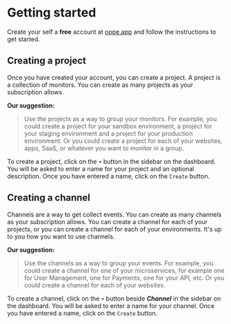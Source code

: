 # Getting started

Create your self a **free** account at [oppe.app](https://oppe.app) and follow the instructions to get started.

## Creating a project
Once you have created your account, you can create a project. A project is a collection of monitors. You can create as many projects as your subscription allows.

**Our suggestion:**
> Use the projects as a way to group your monitors. For example, you could create a project for your sandbox environment, a project for your staging environment and a project for your production environment. Or you could create a project for each of your websites, apps, SaaS, or whatever you want to monitor in a group.

To create a project, click on the `+` button in the sidebar on the dashboard. You will be asked to enter a name for your project and an optional description. Once you have entered a name, click on the `Create` button.

## Creating a channel
Channels are a way to get collect events. You can create as many channels as your subscription allows. You can create a channel for each of your projects, or you can create a channel for each of your environments. It's up to you how you want to use channels.

**Our suggestion:**
> Use the channels as a way to group your events. For example, you could create a channel for one of your microservices, for example one for User Management, one for Payments, one for your API, etc. Or you could create a channel for each of your websites.

To create a channel, click on the `+` button beside ***Channel*** in the sidebar on the dashboard. You will be asked to enter a name for your channel. Once you have entered a name, click on the `Create` button.

